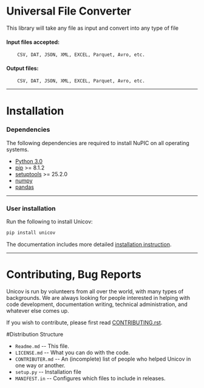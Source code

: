 # Universal File Converter

This library will take any file as input and convert into any type of file

#### Input files accepted: 
        CSV, DAT, JSON, XML, EXCEL, Parquet, Avro, etc.
#### Output files:
        CSV, DAT, JSON, XML, EXCEL, Parquet, Avro, etc.
---
# Installation
### Dependencies

The following dependencies are required to install NuPIC on all operating systems.

- [Python 3.0](https://www.python.org/)
- [pip](https://pip.pypa.io/en/stable/installing/) >= 8.1.2
- [setuptools](https://setuptools.readthedocs.io) >= 25.2.0
- [numpy](http://www.numpy.org/)
- [pandas](https://pandas.pydata.org/)

---
### User installation
Run the following to install Unicov:

```python
pip install unicov
```
The documentation includes more detailed [installation instruction](https://pypi.org/project/csvtojsonlib/).

---
# Contributing, Bug Reports

Unicov is run by volunteers from all over the world, with many types of backgrounds. We are always looking for people interested in helping with code development, documentation writing, technical administration, and whatever else comes up.

If you wish to contribute, please first read [CONTRIBUTING.rst](https://github.com/Shanatanu-J/universal_file_converter/blob/main/CONTRIBUTING.md).

#Distribution Structure

- ```Readme.md``` -- This file.
- ```LICENSE.md``` -- What you can do with the code. 
- ```CONTRIBUTER.md``` -- An (incomplete) list of people who helped Unicov in one way or another.
- ```setup.py``` -- Installation file
- ```MANIFEST.in``` -- Configures which files to include in releases.
 

